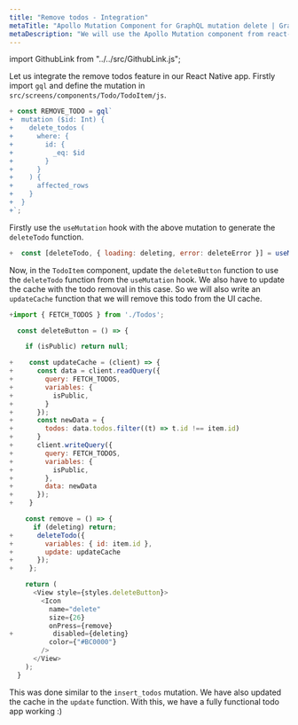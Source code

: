 ```yaml
---
title: "Remove todos - Integration"
metaTitle: "Apollo Mutation Component for GraphQL mutation delete | GraphQL React Native Apollo Tutorial"
metaDescription: "We will use the Apollo Mutation component from react-apollo with variables as an example to delete existing data and update cache automatically"
---
```


import GithubLink from "../../src/GithubLink.js";

Let us integrate the remove todos feature in our React Native app. Firstly import `gql` and define the mutation in `src/screens/components/Todo/TodoItem/js`.


<GithubLink link="https://github.com/hasura/learn-graphql/blob/master/tutorials/mobile/react-native-apollo/app-final/src/screens/components/Todo/TodoItem.js" text="TodoItem.js"/>

```js
+ const REMOVE_TODO = gql`
+  mutation ($id: Int) {
+    delete_todos (
+      where: {
+        id: {
+          _eq: $id
+        }
+      }
+    ) {
+      affected_rows
+    }
+  }
+`;
```

Firstly use the `useMutation` hook with the above mutation to generate the `deleteTodo` function.

```js
+  const [deleteTodo, { loading: deleting, error: deleteError }] = useMutation(REMOVE_TODO);
```

Now, in the `TodoItem` component, update the `deleteButton` function to use the `deleteTodo` function from the `useMutation` hook. We also have to update the cache with the todo removal in this case. So we will also write an `updateCache` function that we will remove this todo from the UI cache.

```js
+import { FETCH_TODOS } from './Todos';
```

```js
  const deleteButton = () => {

    if (isPublic) return null;

+    const updateCache = (client) => {
+      const data = client.readQuery({
+        query: FETCH_TODOS,
+        variables: {
+          isPublic,
+        }
+      });
+      const newData = {
+        todos: data.todos.filter((t) => t.id !== item.id)
+      }
+      client.writeQuery({
+        query: FETCH_TODOS,
+        variables: {
+          isPublic,
+        },
+        data: newData
+      });
+    }

    const remove = () => {
      if (deleting) return;
+      deleteTodo({
+        variables: { id: item.id },
+        update: updateCache
+      });
+    };

    return (
      <View style={styles.deleteButton}>
        <Icon
          name="delete"
          size={26}
          onPress={remove}
+          disabled={deleting}
          color={"#BC0000"}
        />
      </View>
    );
  }

```

This was done similar to the `insert_todos` mutation. We have also updated the cache in the `update` function. With this, we have a fully functional todo app working :)
